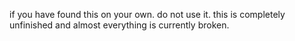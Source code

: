 if you have found this on your own. do not use it. this is completely unfinished and almost everything is currently broken.
